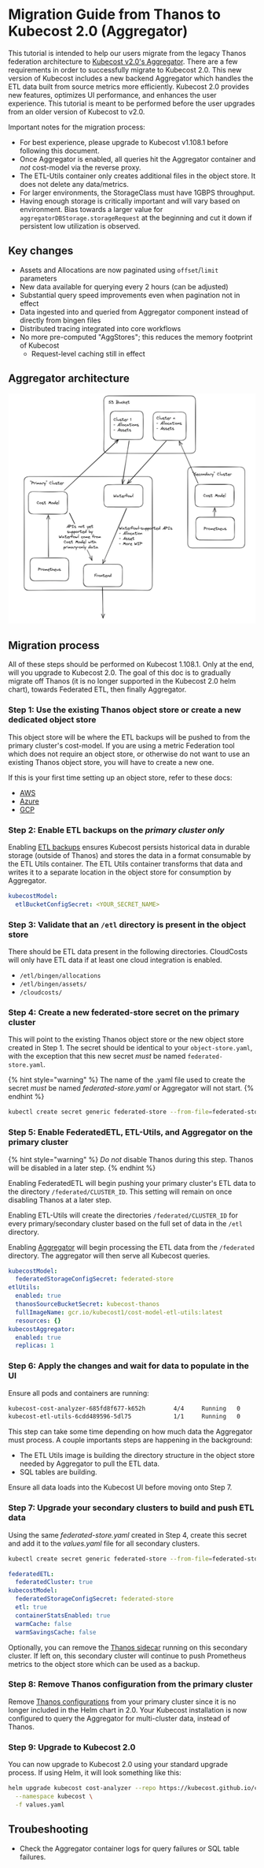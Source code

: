 # Migration Guide from Thanos to Kubecost 2.0 (Aggregator)

This tutorial is intended to help our users migrate from the legacy Thanos federation architecture to [Kubecost v2.0's Aggregator](aggregator.md). There are a few requirements in order to successfully migrate to Kubecost 2.0. This new version of Kubecost includes a new backend Aggregator which handles the ETL data built from source metrics more efficiently. Kubecost 2.0 provides new features, optimizes UI performance, and enhances the user experience. This tutorial is meant to be performed before the user upgrades from an older version of Kubecost to v2.0.

Important notes for the migration process:

* For best experience, please upgrade to Kubecost v1.108.1 before following this document.
* Once Aggregator is enabled, all queries hit the Aggregator container and *not* cost-model via the reverse proxy.
* The ETL-Utils container only creates additional files in the object store. It does not delete any data/metrics.
* For larger environments, the StorageClass must have 1GBPS throughput.
* Having enough storage is critically important and will vary based on environment. Bias towards a larger value for `aggregatorDBStorage.storageRequest` at the beginning and cut it down if persistent low utilization is observed.  

## Key changes

* Assets and Allocations are now paginated using `offset`/`limit` parameters
* New data available for querying every 2 hours (can be adjusted)
* Substantial query speed improvements even when pagination not in effect
* Data ingested into and queried from Aggregator component instead of directly from bingen files
* Distributed tracing integrated into core workflows
* No more pre-computed "AggStores"; this reduces the memory footprint of Kubecost  
  * Request-level caching still in effect

## Aggregator architecture

![aggregator-diagram](/images/aggregator/aggregator-diagram.png)

## Migration process

All of these steps should be performed on Kubecost 1.108.1. Only at the end, will you upgrade to Kubecost 2.0. The goal of this doc is to gradually migrate off Thanos (it is no longer supported in the Kubecost 2.0 helm chart), towards Federated ETL, then finally Aggregator.

### Step 1: Use the existing Thanos object store or create a new dedicated object store

This object store will be where the ETL backups will be pushed to from the primary cluster's cost-model. If you are using a metric Federation tool which does not require an object store, or otherwise do not want to use an existing Thanos object store, you will have to create a new one.

If this is your first time setting up an object store, refer to these docs:

* [AWS](/install-and-configure/install/multi-cluster/long-term-storage-configuration/long-term-storage-aws.md)
* [Azure](/install-and-configure/install/multi-cluster/long-term-storage-configuration/long-term-storage-azure.md)
* [GCP](/install-and-configure/install/multi-cluster/long-term-storage-configuration/long-term-storage-gcp.md)

### Step 2: Enable ETL backups on the *primary cluster only*

Enabling [ETL backups](/install-and-configure/install/etl-backup/etl-backup.md) ensures Kubecost persists historical data in durable storage (outside of Thanos) and stores the data in a format consumable by the ETL Utils container. The ETL Utils container transforms that data and writes it to a separate location in the object store for consumption by Aggregator.

```yaml
kubecostModel:
  etlBucketConfigSecret: <YOUR_SECRET_NAME>
```

### Step 3: Validate that an `/etl` directory is present in the object store

There should be ETL data present in the following directories. CloudCosts will only have ETL data if at least one cloud integration is enabled.

* `/etl/bingen/allocations`
* `/etl/bingen/assets/`
* `/cloudcosts/`

### Step 4: Create a new federated-store secret on the primary cluster

This will point to the existing Thanos object store or the new object store created in Step 1. The secret should be identical to your `object-store.yaml`, with the exception that this new secret *must* be named `federated-store.yaml`.

{% hint style="warning" %}
The name of the .yaml file used to create the secret *must* be named *federated-store.yaml* or Aggregator will not start.
{% endhint %}

```sh
kubectl create secret generic federated-store --from-file=federated-store.yaml -n kubecost
```

### Step 5: Enable FederatedETL, ETL-Utils, and Aggregator on the primary cluster

{% hint style="warning" %}
*Do not* disable Thanos during this step. Thanos will be disabled in a later step.
{% endhint %}

Enabling FederatedETL will begin pushing your primary cluster's ETL data to the directory `/federated/CLUSTER_ID`. This setting will remain on once disabling Thanos at a later step.

Enabling ETL-Utils will create the directories `/federated/CLUSTER_ID` for every primary/secondary cluster based on the full set of data in the `/etl` directory.

Enabling [Aggregator](/install-and-configure/install/multi-cluster/federated-etl/aggregator.md) will begin processing the ETL data from the `/federated` directory. The aggregator will then serve all Kubecost queries.

```yaml
kubecostModel:
  federatedStorageConfigSecret: federated-store
etlUtils:
  enabled: true
  thanosSourceBucketSecret: kubecost-thanos
  fullImageName: gcr.io/kubecost1/cost-model-etl-utils:latest
  resources: {}
kubecostAggregator:
  enabled: true
  replicas: 1
```

### Step 6: Apply the changes and wait for data to populate in the UI

Ensure all pods and containers are running:

```txt
kubecost-cost-analyzer-685fd8f677-k652h        4/4     Running   0          3h2m
kubecost-etl-utils-6cdd489596-5dl75            1/1     Running   0          6d20h
```

This step can take some time depending on how much data the Aggregator must process. A couple importants steps are happening in the background:

* The ETL Utils image is building the directory structure in the object store needed by Aggregator to pull the ETL data.
* SQL tables are building.

Ensure all data loads into the Kubecost UI before moving onto Step 7.

### Step 7: Upgrade your secondary clusters to build and push ETL data

Using the same *federated-store.yaml* created in Step 4, create this secret and add it to the *values.yaml* file for all secondary clusters.

```sh
kubectl create secret generic federated-store --from-file=federated-store.yaml -n kubecost
```

```yaml
federatedETL:
  federatedCluster: true
kubecostModel:
  federatedStorageConfigSecret: federated-store
  etl: true
  containerStatsEnabled: true
  warmCache: false
  warmSavingsCache: false
```

Optionally, you can remove the [Thanos sidecar](https://raw.githubusercontent.com/kubecost/cost-analyzer-helm-chart/v1.108.1/cost-analyzer/values-thanos.yaml) running on this secondary cluster. If left on, this secondary cluster will continue to push Prometheus metrics to the object store which can be used as a backup.

### Step 8: Remove Thanos configuration from the primary cluster

Remove [Thanos configurations](https://raw.githubusercontent.com/kubecost/cost-analyzer-helm-chart/v1.108.1/cost-analyzer/values-thanos.yaml) from your primary cluster since it is no longer included in the Helm chart in 2.0. Your Kubecost installation is now configured to query the Aggregator for multi-cluster data, instead of Thanos.

### Step 9: Upgrade to Kubecost 2.0

You can now upgrade to Kubecost 2.0 using your standard upgrade process. If using Helm, it will look something like this:

```sh
helm upgrade kubecost cost-analyzer --repo https://kubecost.github.io/cost-analyzer/ \
  --namespace kubecost \
  -f values.yaml
```

## Troubeshooting

* Check the Aggregator container logs for query failures or SQL table failures.
